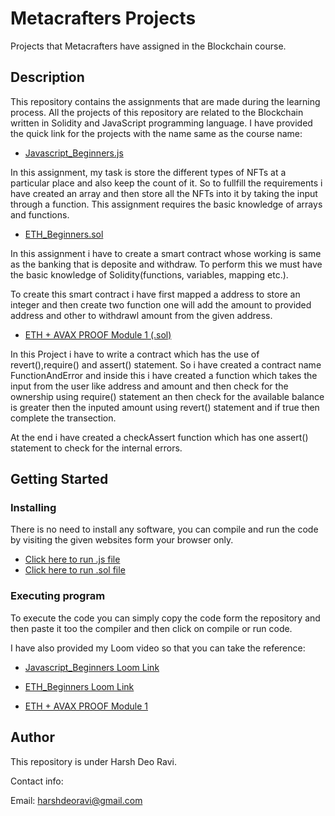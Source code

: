
# Metacrafters Projects
Projects that Metacrafters have assigned in the Blockchain course. 
## Description

This repository contains the assignments that are made during the learning process. All the projects of this repository are related to the Blockchain written in Solidity and JavaScript programming language. I have provided the quick link for the projects with the name same as the course name:

* [Javascript_Beginners.js](https://github.com/21bcs10985/Matacrafts/blob/main/NFTs.js)

In this assignment, my task is store the different types of NFTs at a particular place and also keep the count of it. So to fullfill the requirements i have created an array and then store all the NFTs into it by taking the input through a function. 
This assignment requires the basic knowledge of arrays and functions. 



* [ETH_Beginners.sol](https://github.com/21bcs10985/Matacrafts/blob/main/ETH_Proof.sol)

In this assignment i have to create a smart contract whose working is same as the banking that is deposite and withdraw. To perform this we must have the basic knowledge of Solidity(functions, variables, mapping etc.). 

To create this smart contract i have first mapped a address to store an integer and then create two function one will add the amount to provided address and other to withdrawl amount from the given address.   

* [ETH + AVAX PROOF Module 1 (.sol)](https://github.com/21bcs10985/Matacrafts/blob/main/FunctionAndError.sol)

In this Project i have to write a contract which has the use of revert(),require() and assert() statement. So i have created a contract name FunctionAndError and inside this i have created a function which takes the input from the user like address and amount and then check for the ownership using require() statement an then check for the available balance is greater then the inputed amount using revert() statement and if true then complete the transection.

At the end i have created a checkAssert function which has one assert() statement to check for the internal errors. 
## Getting Started
### Installing
There is no need to install any software, you can compile and run the code by visiting the given websites form your browser only.
* [Click here to run .js file](https://gitpod.io/workspaces/)
* [Click here to run .sol file](https://remix.ethereum.org/)

### Executing program
To execute the code you can simply copy the code form the repository and then paste it too the compiler and then click on compile or run code.

I have also provided my Loom video so that you can take the reference:
* [Javascript_Beginners Loom Link](https://www.loom.com/share/3adecb98876546f3926835d34a57ba4c?sid=fd6a6f04-3c30-4d37-9d1a-6e8ce74ad2bc)

* [ETH_Beginners Loom Link](https://www.loom.com/share/460bd845c968440cae0bd4b77f3ac448?sid=1b132223-9f17-4469-b577-aa924e1543df)
  
* [ETH + AVAX PROOF Module 1](https://www.loom.com/share/5b3024db5e0b4ac2bf1821ab5d678be6?sid=6a847ee9-a09f-4487-8a1e-b2c40f69f78d)

 

## Author
This repository is under Harsh Deo Ravi.

Contact info:

Email: harshdeoravi@gmail.com
